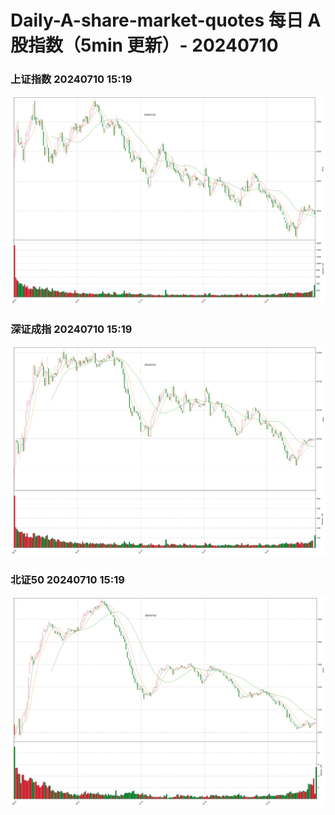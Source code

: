 
# Daily-A-share-market-quotes 每日 A 股指数（5min 更新）- 20240710

### 上证指数 20240710 15:19
![](./fig/2024/7/20240710-sh000001.png)

### 深证成指 20240710 15:19
![](./fig/2024/7/20240710-sz399001.png)

### 北证50 20240710 15:19
![](./fig/2024/7/20240710-bj899050.png)
